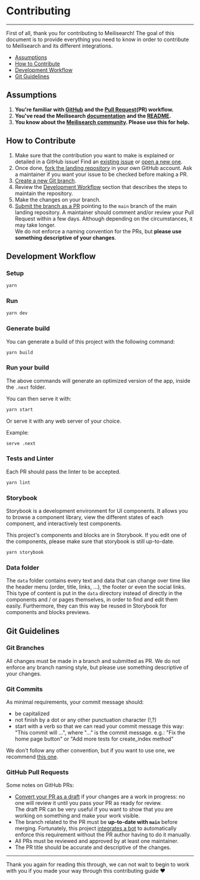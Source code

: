 # Contributing <!-- omit in toc -->

---

First of all, thank you for contributing to Meilisearch! The goal of this document is to provide everything you need to know in order to contribute to Meilisearch and its different integrations.

- [Assumptions](#assumptions)
- [How to Contribute](#how-to-contribute)
- [Development Workflow](#development-workflow)
- [Git Guidelines](#git-guidelines)

## Assumptions

1. **You're familiar with [GitHub](https://github.com) and the [Pull Request](https://help.github.com/en/github/collaborating-with-issues-and-pull-requests/about-pull-requests)(PR) workflow.**
2. **You've read the Meilisearch [documentation](https://docs.meilisearch.com) and the [README](/README.md).**
3. **You know about the [Meilisearch community](https://docs.meilisearch.com/learn/what_is_meilisearch/contact.html). Please use this for help.**

## How to Contribute

1. Make sure that the contribution you want to make is explained or detailed in a GitHub issue! Find an [existing issue](https://github.com/meilisearch/landing/issues) or [open a new one](https://github.com/meilisearch/landing/issues/new).
2. Once done, [fork the landing repository](https://help.github.com/en/github/getting-started-with-github/fork-a-repo) in your own GitHub account. Ask a maintainer if you want your issue to be checked before making a PR.
3. [Create a new Git branch](https://help.github.com/en/github/collaborating-with-issues-and-pull-requests/creating-and-deleting-branches-within-your-repository).
4. Review the [Development Workflow](#workflow) section that describes the steps to maintain the repository.
5. Make the changes on your branch.
6. [Submit the branch as a PR](https://help.github.com/en/github/collaborating-with-issues-and-pull-requests/creating-a-pull-request-from-a-fork) pointing to the `main` branch of the main landing repository. A maintainer should comment and/or review your Pull Request within a few days. Although depending on the circumstances, it may take longer.<br>
   We do not enforce a naming convention for the PRs, but **please use something descriptive of your changes**.

## Development Workflow

### Setup <!-- omit in toc -->

```bash
yarn
```

### Run

```bash
yarn dev
```

### Generate build

You can generate a build of this project with the following command:

```bash
yarn build
```

### Run your build

The above commands will generate an optimized version of the app, inside the `.next` folder.

You can then serve it with:

```bash
yarn start
```

Or serve it with any web server of your choice.

Example:

```bash
serve .next
```

### Tests and Linter <!-- omit in toc -->

Each PR should pass the linter to be accepted.

```bash
yarn lint
```


### Storybook <!-- omit in toc -->

Storybook is a development environment for UI components. It allows you to browse a component library, view the different states of each component, and interactively test components.

This project's components and blocks are in Storybook. If you edit one of the components, please make sure that storybook is still up-to-date.

```bash
yarn storybook
```

### Data folder

The `data` folder contains every text and data that can change over time like the header menu (order, title, links, ...), the footer or even the social links. This type of content is put in the `data` directory instead of directly in the components and / or pages themselves, in order to find and edit them easily. Furthermore, they can this way be reused in Storybook for components and blocks previews.

## Git Guidelines

### Git Branches <!-- omit in toc -->

All changes must be made in a branch and submitted as PR.
We do not enforce any branch naming style, but please use something descriptive of your changes.

### Git Commits <!-- omit in toc -->

As minimal requirements, your commit message should:

- be capitalized
- not finish by a dot or any other punctuation character (!,?)
- start with a verb so that we can read your commit message this way: "This commit will ...", where "..." is the commit message.
  e.g.: "Fix the home page button" or "Add more tests for create_index method"

We don't follow any other convention, but if you want to use one, we recommend [this one](https://chris.beams.io/posts/git-commit/).

### GitHub Pull Requests <!-- omit in toc -->

Some notes on GitHub PRs:

- [Convert your PR as a draft](https://help.github.com/en/github/collaborating-with-issues-and-pull-requests/changing-the-stage-of-a-pull-request) if your changes are a work in progress: no one will review it until you pass your PR as ready for review.<br>
  The draft PR can be very useful if you want to show that you are working on something and make your work visible.
- The branch related to the PR must be **up-to-date with `main`** before merging. Fortunately, this project [integrates a bot](https://github.com/meilisearch/integration-guides/blob/main/guides/bors.md) to automatically enforce this requirement without the PR author having to do it manually.
- All PRs must be reviewed and approved by at least one maintainer.
- The PR title should be accurate and descriptive of the changes.

<hr>

Thank you again for reading this through, we can not wait to begin to work with you if you made your way through this contributing guide ❤️
